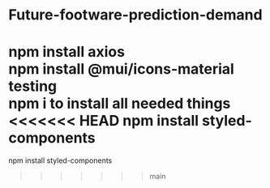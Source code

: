 # Future-footware-prediction-demand
 npm install axios
 <br>
 npm install @mui/icons-material
 <br>
 testing
 <br>
 npm i to install all needed things
 <br>
<<<<<<< HEAD
 npm install styled-components
 <br>
=======
npm install styled-components
<br>
>>>>>>> main
